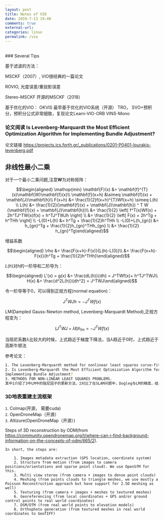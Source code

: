 ```yaml
---
layout: post
title: Notes of VIO
date: 2019-7-13 19:40
comments: true 
external-url:
categories: linux
permalink: /vio
---
```

<br>
### Several Tips

基于滤波的方法：

MSCKF（2007）, VIO很经典的一篇论文

ROVIO, 光度误差/重投影误差

Stereo-MSCKF 开源的MSCKF（2018）

基于优化的VIO：
OKVIS 最早基于优化的VIO系统（开源）
TRO， SVO+预积分，预积分公式非常细致，复现论文Learn-VIO-ORB
VINS-Mono


### 论文阅读 Is Levenberg-Marquardt the Most Efficient Optimization Algorithm for Implementing Bundle Adjustment? 

论文链接 <https://projects.ics.forth.gr/_publications/0201-P0401-lourakis-levenberg.pdf>


非线性最小二乘
--------------

对于一个最小二乘问题,注意$\mathbf{W}$为对称矩阵： 

$$\begin{aligned}
    \mathop{min} \mathbf{F}(x) &= \mathbf{f}^{T}(x)\mathbf{W}\mathbf{f}(x)\\
    \mathbf{f}(x+h) &\simeq \mathbf{f}(x) + \mathbf{J}\mathbf{h}\\
    F(x+h) &= \frac{1}{2}f(x+h)^{T}Wf(x+h) \simeq L(h) \\
    L(h) &= \frac{1}{2}(\mathbf{f}(x) + \mathbf{J}\mathbf{h}) ^ T W (\mathbf{f}(x) + \mathbf{J}\mathbf{h})\\     &= \frac{1}{2} \left[  f^T(x)Wf(x)  + 2h^TJ^TW(x)f(x) + h^TJ^TWJh  \right] \\
     &= \frac{1}{2} \left[  F(x)  + 2h^Tg + h^THh  \right] \\
     -L(0)+L(h) &= h^Tg + \frac{1}{2}h^THh \\
     -L(0)+L(h_{gn}) &= h_{gn}^Tg + \frac{1}{2}h_{gn}^THh_{gn} \\
                    &= \frac{1}{2} h_{gn}^Tg\end{aligned}$$

增益系数 

$$\begin{aligned}
    \rho &= \frac{F(x+h)-F(x)}{L(h)-L(0)}\\
        &= \frac{F(x+h)-F(x)}{h^Tg + \frac{1}{2}h^THh}\end{aligned}$$

$L(h)$对$h$的一阶导和二阶导为： 

$$\begin{aligned}
    L'(x) = g(x) &= \frac{dL(h)}{dh} = J^TWf(x)+ h^TJ^TWJ\\
    H(x) &= \frac{d^2L(h)}{dh^2} = J^TWJ\end{aligned}$$

令一阶导等于0，可以得到正规方程(normal equation)： 

$$J^TWJh = -J^TWf(x)$$

LM(Dampled Gauss-Newton method, Levenberg-Marquardt Method),正规方程变为： 

$$(J^TWJ + \lambda \mathbf{I})h_{lm} = -J^TWf(x)$$

当阻尼系数$\lambda$比较大的时候，上式趋近于梯度下降法，当$\lambda$趋近于0时，上式趋近于高斯牛顿法

参考论文：

```bash
1. The Levenberg-Marquardt method for nonlinear least squares curve-fitting problems
2. Is Levenberg-Marquardt the Most Efficient Optimization Algorithm for
Implementing Bundle Adjustment?
3. METHODS FOR NON-LINEAR LEAST SQUARES PROBLEMS.
其中1介绍了3中LM中的阻尼因子的更新方法，2对比了在SLAM问题中，Dogleg与LM的精度，结果Dogleg稍好于LM，3详细介绍了Dogleg与LM算法。
```

### 3D地表重建主流框架
`1`. Colmap(开源， 需要cuda)<br>
`2`. OpenDroneMap（开源）<br>
`3`. Altizure(OpenDroneMap（开源）)

Steps of 3D reconstruction by ODM(from <https://community.opendronemap.org/t/where-can-i-find-background-information-on-the-concepts-of-odm/665/2>).

```
In short, the steps are:

    1. Images metadata extraction (GPS location, coordinate system)
    2. Structure from motion (from images to camera positions/orientations and sparse point cloud). We use OpenSfM for this.
    3. Multi view stereo (from camera + images to dense point clouds)
    4. Meshing (from points clouds to triangle meshes, we use mostly a Poisson Reconstruction approach but have support for 2.5D meshing as well)
    5. Texturing (from camera + images + meshes to textured meshes)
    6. Georeferencing (from local coordinates + GPS and/or ground control points to real world coordinates)
    7. DSM/DTM (from real world points to elevation models)
    8. Orthophoto generation (from textured meshes in real world coordinates to GeoTIFF)
```